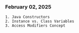 ### February 02, 2025
    1. Java Constructors
    2. Instance vs. Class Variables
    3. Access Modifiers Concept
